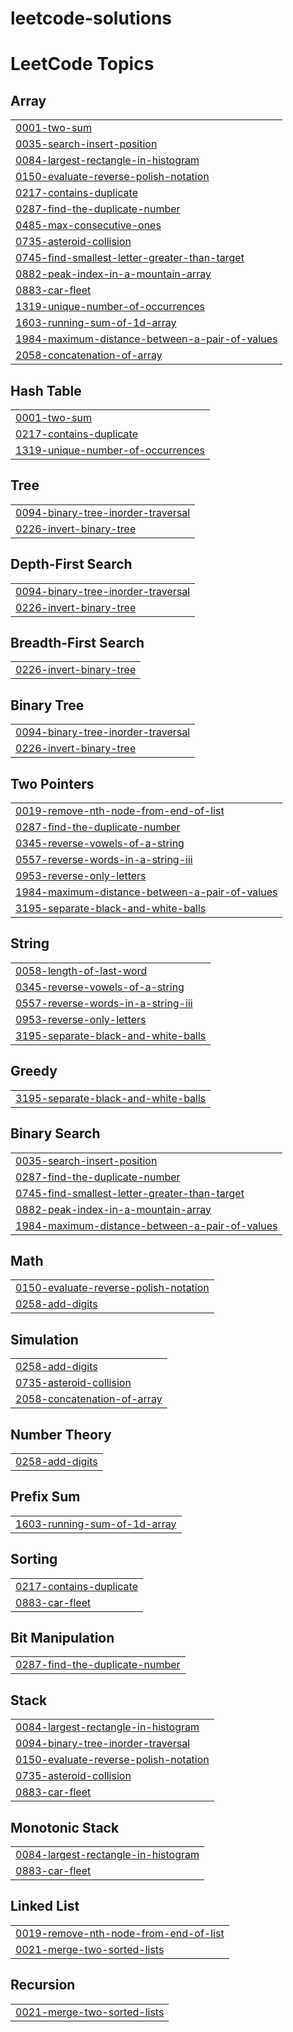 # leetcode-solutions
<!---LeetCode Topics Start-->
# LeetCode Topics
## Array
|  |
| ------- |
| [0001-two-sum](https://github.com/zubairjameel/leetcode-solutions/tree/master/0001-two-sum) |
| [0035-search-insert-position](https://github.com/zubairjameel/leetcode-solutions/tree/master/0035-search-insert-position) |
| [0084-largest-rectangle-in-histogram](https://github.com/zubairjameel/leetcode-solutions/tree/master/0084-largest-rectangle-in-histogram) |
| [0150-evaluate-reverse-polish-notation](https://github.com/zubairjameel/leetcode-solutions/tree/master/0150-evaluate-reverse-polish-notation) |
| [0217-contains-duplicate](https://github.com/zubairjameel/leetcode-solutions/tree/master/0217-contains-duplicate) |
| [0287-find-the-duplicate-number](https://github.com/zubairjameel/leetcode-solutions/tree/master/0287-find-the-duplicate-number) |
| [0485-max-consecutive-ones](https://github.com/zubairjameel/leetcode-solutions/tree/master/0485-max-consecutive-ones) |
| [0735-asteroid-collision](https://github.com/zubairjameel/leetcode-solutions/tree/master/0735-asteroid-collision) |
| [0745-find-smallest-letter-greater-than-target](https://github.com/zubairjameel/leetcode-solutions/tree/master/0745-find-smallest-letter-greater-than-target) |
| [0882-peak-index-in-a-mountain-array](https://github.com/zubairjameel/leetcode-solutions/tree/master/0882-peak-index-in-a-mountain-array) |
| [0883-car-fleet](https://github.com/zubairjameel/leetcode-solutions/tree/master/0883-car-fleet) |
| [1319-unique-number-of-occurrences](https://github.com/zubairjameel/leetcode-solutions/tree/master/1319-unique-number-of-occurrences) |
| [1603-running-sum-of-1d-array](https://github.com/zubairjameel/leetcode-solutions/tree/master/1603-running-sum-of-1d-array) |
| [1984-maximum-distance-between-a-pair-of-values](https://github.com/zubairjameel/leetcode-solutions/tree/master/1984-maximum-distance-between-a-pair-of-values) |
| [2058-concatenation-of-array](https://github.com/zubairjameel/leetcode-solutions/tree/master/2058-concatenation-of-array) |
## Hash Table
|  |
| ------- |
| [0001-two-sum](https://github.com/zubairjameel/leetcode-solutions/tree/master/0001-two-sum) |
| [0217-contains-duplicate](https://github.com/zubairjameel/leetcode-solutions/tree/master/0217-contains-duplicate) |
| [1319-unique-number-of-occurrences](https://github.com/zubairjameel/leetcode-solutions/tree/master/1319-unique-number-of-occurrences) |
## Tree
|  |
| ------- |
| [0094-binary-tree-inorder-traversal](https://github.com/zubairjameel/leetcode-solutions/tree/master/0094-binary-tree-inorder-traversal) |
| [0226-invert-binary-tree](https://github.com/zubairjameel/leetcode-solutions/tree/master/0226-invert-binary-tree) |
## Depth-First Search
|  |
| ------- |
| [0094-binary-tree-inorder-traversal](https://github.com/zubairjameel/leetcode-solutions/tree/master/0094-binary-tree-inorder-traversal) |
| [0226-invert-binary-tree](https://github.com/zubairjameel/leetcode-solutions/tree/master/0226-invert-binary-tree) |
## Breadth-First Search
|  |
| ------- |
| [0226-invert-binary-tree](https://github.com/zubairjameel/leetcode-solutions/tree/master/0226-invert-binary-tree) |
## Binary Tree
|  |
| ------- |
| [0094-binary-tree-inorder-traversal](https://github.com/zubairjameel/leetcode-solutions/tree/master/0094-binary-tree-inorder-traversal) |
| [0226-invert-binary-tree](https://github.com/zubairjameel/leetcode-solutions/tree/master/0226-invert-binary-tree) |
## Two Pointers
|  |
| ------- |
| [0019-remove-nth-node-from-end-of-list](https://github.com/zubairjameel/leetcode-solutions/tree/master/0019-remove-nth-node-from-end-of-list) |
| [0287-find-the-duplicate-number](https://github.com/zubairjameel/leetcode-solutions/tree/master/0287-find-the-duplicate-number) |
| [0345-reverse-vowels-of-a-string](https://github.com/zubairjameel/leetcode-solutions/tree/master/0345-reverse-vowels-of-a-string) |
| [0557-reverse-words-in-a-string-iii](https://github.com/zubairjameel/leetcode-solutions/tree/master/0557-reverse-words-in-a-string-iii) |
| [0953-reverse-only-letters](https://github.com/zubairjameel/leetcode-solutions/tree/master/0953-reverse-only-letters) |
| [1984-maximum-distance-between-a-pair-of-values](https://github.com/zubairjameel/leetcode-solutions/tree/master/1984-maximum-distance-between-a-pair-of-values) |
| [3195-separate-black-and-white-balls](https://github.com/zubairjameel/leetcode-solutions/tree/master/3195-separate-black-and-white-balls) |
## String
|  |
| ------- |
| [0058-length-of-last-word](https://github.com/zubairjameel/leetcode-solutions/tree/master/0058-length-of-last-word) |
| [0345-reverse-vowels-of-a-string](https://github.com/zubairjameel/leetcode-solutions/tree/master/0345-reverse-vowels-of-a-string) |
| [0557-reverse-words-in-a-string-iii](https://github.com/zubairjameel/leetcode-solutions/tree/master/0557-reverse-words-in-a-string-iii) |
| [0953-reverse-only-letters](https://github.com/zubairjameel/leetcode-solutions/tree/master/0953-reverse-only-letters) |
| [3195-separate-black-and-white-balls](https://github.com/zubairjameel/leetcode-solutions/tree/master/3195-separate-black-and-white-balls) |
## Greedy
|  |
| ------- |
| [3195-separate-black-and-white-balls](https://github.com/zubairjameel/leetcode-solutions/tree/master/3195-separate-black-and-white-balls) |
## Binary Search
|  |
| ------- |
| [0035-search-insert-position](https://github.com/zubairjameel/leetcode-solutions/tree/master/0035-search-insert-position) |
| [0287-find-the-duplicate-number](https://github.com/zubairjameel/leetcode-solutions/tree/master/0287-find-the-duplicate-number) |
| [0745-find-smallest-letter-greater-than-target](https://github.com/zubairjameel/leetcode-solutions/tree/master/0745-find-smallest-letter-greater-than-target) |
| [0882-peak-index-in-a-mountain-array](https://github.com/zubairjameel/leetcode-solutions/tree/master/0882-peak-index-in-a-mountain-array) |
| [1984-maximum-distance-between-a-pair-of-values](https://github.com/zubairjameel/leetcode-solutions/tree/master/1984-maximum-distance-between-a-pair-of-values) |
## Math
|  |
| ------- |
| [0150-evaluate-reverse-polish-notation](https://github.com/zubairjameel/leetcode-solutions/tree/master/0150-evaluate-reverse-polish-notation) |
| [0258-add-digits](https://github.com/zubairjameel/leetcode-solutions/tree/master/0258-add-digits) |
## Simulation
|  |
| ------- |
| [0258-add-digits](https://github.com/zubairjameel/leetcode-solutions/tree/master/0258-add-digits) |
| [0735-asteroid-collision](https://github.com/zubairjameel/leetcode-solutions/tree/master/0735-asteroid-collision) |
| [2058-concatenation-of-array](https://github.com/zubairjameel/leetcode-solutions/tree/master/2058-concatenation-of-array) |
## Number Theory
|  |
| ------- |
| [0258-add-digits](https://github.com/zubairjameel/leetcode-solutions/tree/master/0258-add-digits) |
## Prefix Sum
|  |
| ------- |
| [1603-running-sum-of-1d-array](https://github.com/zubairjameel/leetcode-solutions/tree/master/1603-running-sum-of-1d-array) |
## Sorting
|  |
| ------- |
| [0217-contains-duplicate](https://github.com/zubairjameel/leetcode-solutions/tree/master/0217-contains-duplicate) |
| [0883-car-fleet](https://github.com/zubairjameel/leetcode-solutions/tree/master/0883-car-fleet) |
## Bit Manipulation
|  |
| ------- |
| [0287-find-the-duplicate-number](https://github.com/zubairjameel/leetcode-solutions/tree/master/0287-find-the-duplicate-number) |
## Stack
|  |
| ------- |
| [0084-largest-rectangle-in-histogram](https://github.com/zubairjameel/leetcode-solutions/tree/master/0084-largest-rectangle-in-histogram) |
| [0094-binary-tree-inorder-traversal](https://github.com/zubairjameel/leetcode-solutions/tree/master/0094-binary-tree-inorder-traversal) |
| [0150-evaluate-reverse-polish-notation](https://github.com/zubairjameel/leetcode-solutions/tree/master/0150-evaluate-reverse-polish-notation) |
| [0735-asteroid-collision](https://github.com/zubairjameel/leetcode-solutions/tree/master/0735-asteroid-collision) |
| [0883-car-fleet](https://github.com/zubairjameel/leetcode-solutions/tree/master/0883-car-fleet) |
## Monotonic Stack
|  |
| ------- |
| [0084-largest-rectangle-in-histogram](https://github.com/zubairjameel/leetcode-solutions/tree/master/0084-largest-rectangle-in-histogram) |
| [0883-car-fleet](https://github.com/zubairjameel/leetcode-solutions/tree/master/0883-car-fleet) |
## Linked List
|  |
| ------- |
| [0019-remove-nth-node-from-end-of-list](https://github.com/zubairjameel/leetcode-solutions/tree/master/0019-remove-nth-node-from-end-of-list) |
| [0021-merge-two-sorted-lists](https://github.com/zubairjameel/leetcode-solutions/tree/master/0021-merge-two-sorted-lists) |
## Recursion
|  |
| ------- |
| [0021-merge-two-sorted-lists](https://github.com/zubairjameel/leetcode-solutions/tree/master/0021-merge-two-sorted-lists) |
<!---LeetCode Topics End-->